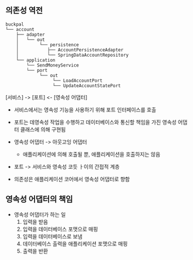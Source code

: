 ## 의존성 역전

```
buckpal
└── account
    ├── adapter
    │   └── out
    │        └── persistence
    │           ├── AccountPersistenceAdapter
    │           └── SpringDataAccountRepository
    └── application
        └── SendMoneyService
        └── port
             └── out
                  └── LoadAccountPort
                  └── UpdateAccountStatePort
```



[서비스] -> [포트] <- [영속성 어댑터]

- 서비스에서는 영속성 기능을 사용하기 위해 포트 인터페이스를 호출
- 포트는 데영속성 작업을 수행하고 데이터베이스와 통신할 책임을 가진 영속성 어댑터 클래스에 의해 구현됨
- 영속성 어댑터 -> 아웃고잉 어댑터
  - 애플리케이션에 의해 호출될 뿐, 애플리케이션을 호출하지는 않음
- 포트 -> 서비스와 영속성 코듯 ㅏ이의 간접적 계층

- 의존성은 애플리케이션 코어에서 영속성 어댑터로 향함



## 영속성 어댑터의 책임

- 영속성 어댑터가 하는 일
  1. 입력을 받음
  2. 입력을 데이터베이스 포맷으로 매핑
  3. 입력을 데이터베이스로 보냄
  4. 데이터베이스 출력을 애플리케이션 포맷으로 매핑
  5. 출력을 반환
